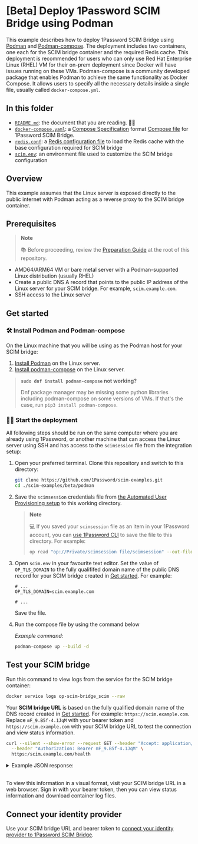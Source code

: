 # [Beta] Deploy 1Password SCIM Bridge using Podman

This example describes how to deploy 1Password SCIM Bridge using [Podman](https://podman.io/) and [Podman-compose](https://github.com/containers/podman-compose). The deployment includes two containers, one each for the SCIM bridge container and the required Redis cache. This deployment is recommended for users who can only use Red Hat Enterprise Linux (RHEL) VM for their on-prem deployment since Docker will have issues running on these VMs.
Podman-compose is a community developed package that enables Podman to achieve the same functionality as Docker Compose. It allows users to specify all the necessary details inside a single file, usually called `docker-compose.yml`.

## In this folder

- [`README.md`](./README.md): the document that you are reading. 👋😃
- [`docker-compose.yaml`](./docker-compose.yaml): a [Compose Specification](https://docs.docker.com/compose/compose-file/) format [Compose file](https://docs.docker.com/compose/compose-file/03-compose-file/) for 1Password SCIM Bridge.
- [`redis.conf`](./redis.conf): a [Redis configuration file](https://redis.io/docs/management/config/) to load the Redis cache with the base configuration required for SCIM bridge
- [`scim.env`](./scim.env): an environment file used to customize the SCIM bridge configuration

## Overview

This example assumes that the Linux server is exposed directly to the public internet with Podman acting as a reverse proxy to the SCIM bridge container.

## Prerequisites

> **Note**
>
> 📚 Before proceeding, review the [Preparation Guide](/PREPARATION.md) at the root of this repository.

- AMD64/ARM64 VM or bare metal server with a Podman-supported Linux distribution (usually RHEL)
- Create a public DNS A record that points to the public IP address of the Linux server for your SCIM bridge. For example, `scim.example.com`.
- SSH access to the Linux server

## Get started
### 🛠️ Install Podman and Podman-compose

On the Linux machine that you will be using as the Podman host for your SCIM bridge:

1. [Install Podman](https://podman.io/docs/installation) on the Linux server.
2. [Install podman-compose](https://github.com/containers/podman-compose?tab=readme-ov-file#installation) on the Linux server. 
> **`sudo dnf install podman-compose` not working?**
>
> Dnf package manager may be missing some python libraries including podman-compose on some versions of VMs. If that's the case, run `pip3 install podman-compose`.

### 👨‍💻 Start the deployment

All following steps should be run on the same computer where you are already using 1Password, or another machine that can access the Linux server using SSH and has access to the `scimsession` file from the integration setup:

1. Open your preferred terminal. Clone this repository and switch to this directory:

   ```sh
   git clone https://github.com/1Password/scim-examples.git
   cd ./scim-examples/beta/podman
   ```

2. Save the `scimsession` credentials file from [the Automated User Provisioning setup](https://start.1password.com/integrations/directory/) to this working directory.

   > **Note**
   >
   > 💻 If you saved your `scimsession` file as an item in your 1Password account, you can
   > [use 1Password CLI](https://developer.1password.com/docs/cli/reference/commands/read) to save the file to this
   > directory. For example:
   >
   > ```sh
   > op read "op://Private/scimsession file/scimsession" --out-file ./scimsession
   > ```

3. Open `scim.env` in your favourite text editor. Set the value of `OP_TLS_DOMAIN` to the fully qualififed domain name of the public DNS record for your SCIM bridge created in [Get started](#get-started). For example:

   ```dotenv
   # ...
   OP_TLS_DOMAIN=scim.example.com

   # ...
   ```

   Save the file.

4. Run the compose file by using the command below

   _Example command:_

   ```sh
   podman-compose up --build -d
   ```


## Test your SCIM bridge

Run this command to view logs from the service for the SCIM bridge container:

```sh
docker service logs op-scim-bridge_scim --raw
```

Your **SCIM bridge URL** is based on the fully qualified domain name of the DNS record created in [Get started](#get-started). For example: `https://scim.example.com`. Replace `mF_9.B5f-4.1JqM` with your bearer token and `https://scim.example.com` with your SCIM bridge URL to test the connection and view status information.

```sh
curl --silent --show-error --request GET --header "Accept: application/json" \
  --header "Authorization: Bearer mF_9.B5f-4.1JqM" \
  https:/scim.example.com/health
```

<details>
<summary>Example JSON response:</summary>

```json
{
  "build": "209031",
  "version": "2.9.3",
  "reports": [
    {
      "source": "ConfirmationWatcher",
      "time": "2024-04-25T14:06:09Z",
      "expires": "2024-04-25T14:16:09Z",
      "state": "healthy"
    },
    {
      "source": "RedisCache",
      "time": "2024-04-25T14:06:09Z",
      "expires": "2024-04-25T14:16:09Z",
      "state": "healthy"
    },
    {
      "source": "SCIMServer",
      "time": "2024-04-25T14:06:56Z",
      "expires": "2024-04-25T14:16:56Z",
      "state": "healthy"
    },
    {
      "source": "StartProvisionWatcher",
      "time": "2024-04-25T14:06:09Z",
      "expires": "2024-04-25T14:16:09Z",
      "state": "healthy"
    }
  ],
  "retrievedAt": "2024-04-25T14:06:56Z"
}
```

</details>
<br />

To view this information in a visual format, visit your SCIM bridge URL in a web browser. Sign in with your bearer token, then you can view status information and download container log files.

## Connect your identity provider

Use your SCIM bridge URL and bearer token to [connect your identity provider to 1Password SCIM Bridge](https://support.1password.com/scim/#step-3-connect-your-identity-provider).

